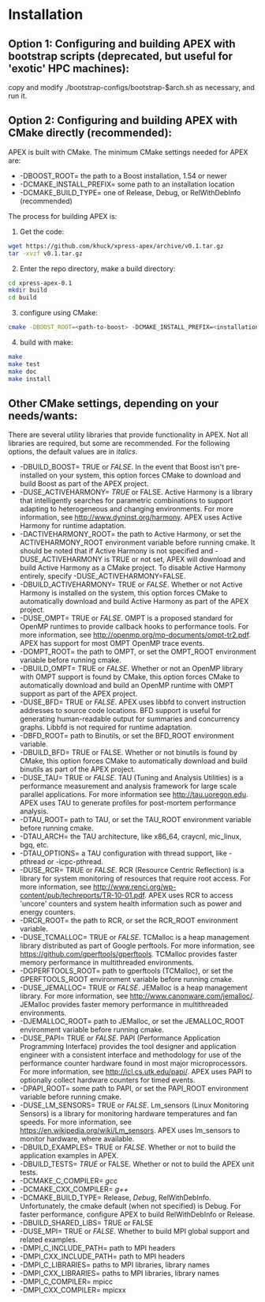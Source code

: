 # Installation

## Option 1: Configuring and building APEX with bootstrap scripts (deprecated, but useful for 'exotic' HPC machines):
copy and modify ./bootstrap-configs/bootstrap-$arch.sh as necessary, and run it.

## Option 2: Configuring and building APEX with CMake directly (recommended):
APEX is built with CMake. The minimum CMake settings needed for APEX are:

* -DBOOST_ROOT= the path to a Boost installation, 1.54 or newer
* -DCMAKE_INSTALL_PREFIX= some path to an installation location
* -DCMAKE_BUILD_TYPE= one of Release, Debug, or RelWithDebInfo (recommended)

The process for building APEX is:

1) Get the code:

```bash
wget https://github.com/khuck/xpress-apex/archive/v0.1.tar.gz
tar -xvzf v0.1.tar.gz
```

2) Enter the repo directory, make a build directory:

```bash
cd xpress-apex-0.1
mkdir build
cd build
```

3) configure using CMake:

```bash
cmake -DBOOST_ROOT=<path-to-boost> -DCMAKE_INSTALL_PREFIX=<installation-path> -DCMAKE_BUILD_TYPE=RelWithDebInfo ..
```

4) build with make:

```bash
make
make test
make doc
make install
```

Other CMake settings, depending on your needs/wants:
----------------------------------------------------
There are several utility libraries that provide functionality in APEX. Not all libraries are required, but some are recommended.  For the following options, the default values are in *italics*.

* -DBUILD\_BOOST=
  TRUE or *FALSE*.  In the event that Boost isn't pre-installed on your system, this option forces CMake to download and build Boost as part of the APEX project.
* -DUSE\_ACTIVEHARMONY=
  *TRUE* or FALSE.  Active Harmony is a library that intelligently searches for parametric combinations to support adapting to heterogeneous and changing environments.  For more information, see <http://www.dyninst.org/harmony>.  APEX uses Active Harmony for runtime adaptation.
* -DACTIVEHARMONY\_ROOT=
  the path to Active Harmony, or set the ACTIVEHARMONY_ROOT environment variable before running cmake.  It should be noted that if Active Harmony is not specified and -DUSE_ACTIVEHARMONY is TRUE or not set, APEX will download and build Active Harmony as a CMake project. To disable Active Harmony entirely, specify -DUSE_ACTIVEHARMONY=FALSE.
* -DBUILD\_ACTIVEHARMONY=
  TRUE or *FALSE*.  Whether or not Active Harmony is installed on the system, this option forces CMake to automatically download and build Active Harmony as part of the APEX project.
* -DUSE\_OMPT=
  TRUE or *FALSE*.  OMPT is a proposed standard for OpenMP runtimes to provide callback hooks to performance tools. For more information, see <http://openmp.org/mp-documents/ompt-tr2.pdf>.  APEX has support for most OMPT OpenMP trace events.
* -DOMPT\_ROOT=
  the path to OMPT, or set the OMPT_ROOT environment variable before running cmake.
* -DBUILD\_OMPT=
  TRUE or *FALSE*. Whether or not an OpenMP library with OMPT support is found by CMake, this option forces CMake to automatically download and build an OpenMP runtime with OMPT support as part of the APEX project.
* -DUSE\_BFD=
  TRUE or *FALSE*.  APEX uses libbfd to convert instruction addresses to source code locations. BFD support is useful for generating human-readable output for summaries and concurrency graphs. Libbfd is not required for runtime adaptation.
* -DBFD\_ROOT=
  path to Binutils, or set the BFD_ROOT environment variable.
* -DBUILD\_BFD=
  TRUE or FALSE.  Whether or not binutils is found by CMake, this option forces CMake to automatically download and build binutils as part of the APEX project.
* -DUSE\_TAU=
  TRUE or *FALSE*.  TAU (Tuning and Analysis Utilities) is a performance measurement and analysis framework for large scale parallel applications. For more information see <http://tau.uoregon.edu>.  APEX uses TAU to generate profiles for post-mortem performance analysis.
* -DTAU\_ROOT=
  path to TAU, or set the TAU_ROOT environment variable before running cmake.
* -DTAU\_ARCH=
  the TAU architecture, like x86_64, craycnl, mic_linux, bgq, etc.
* -DTAU\_OPTIONS=
  a TAU configuration with thread support, like -pthread or -icpc-pthread.
* -DUSE\_RCR=
  TRUE or *FALSE*.  RCR (Resource Centric Reflection) is a library for system monitoring of resources that require root access.  For more information, see <http://www.renci.org/wp-content/pub/techreports/TR-10-01.pdf>.  APEX uses RCR to access 'uncore' counters and system health information such as power and energy counters.
* -DRCR\_ROOT=
  the path to RCR, or set the RCR_ROOT environment variable.
* -DUSE\_TCMALLOC=
  TRUE or *FALSE*.  TCMalloc is a heap management library distributed as part of Google perftools. For more information, see <https://github.com/gperftools/gperftools>.  TCMalloc provides faster memory performance in multithreaded environments.
* -DGPERFTOOLS\_ROOT=
  path to gperftools (TCMalloc), or set the GPERFTOOLS_ROOT environment variable before running cmake.
* -DUSE\_JEMALLOC=
  TRUE or *FALSE*.  JEMalloc is a heap management library.  For more information, see <http://www.canonware.com/jemalloc/>.  JEMalloc provides faster memory performance in multithreaded environments.
* -DJEMALLOC\_ROOT=
  path to JEMalloc, or set the JEMALLOC_ROOT environment variable before running cmake.
* -DUSE\_PAPI=
  TRUE or *FALSE*.  PAPI (Performance Application Programming Interface) provides the tool designer and application engineer with a consistent interface and methodology for use of the performance counter hardware found in most major microprocessors.  For more information, see <http://icl.cs.utk.edu/papi/>.  APEX uses PAPI to optionally collect hardware counters for timed events.
* -DPAPI\_ROOT=
  some path to PAPI, or set the PAPI_ROOT environment variable before running cmake.
* -DUSE\_LM\_SENSORS=
  TRUE or *FALSE*. Lm\_sensors (Linux Monitoring Sensors) is a library for monitoring hardware temperatures and fan speeds. For more information, see <https://en.wikipedia.org/wiki/Lm_sensors>.  APEX uses lm\_sensors to monitor hardware, where available.
* -DBUILD\_EXAMPLES=
  TRUE or *FALSE*. Whether or not to build the application examples in APEX.
* -DBUILD\_TESTS=
  *TRUE* or FALSE. Whether or not to build the APEX unit tests.
* -DCMAKE\_C\_COMPILER=
  *gcc*
* -DCMAKE\_CXX\_COMPILER=
  *g++*
* -DCMAKE\_BUILD\_TYPE=
  Release, *Debug*, RelWithDebInfo. Unfortunately, the cmake default (when not specified) is Debug. For faster performance, configure APEX to build RelWithDebInfo or Release.
* -DBUILD\_SHARED\_LIBS=
  TRUE or FALSE
* -DUSE\_MPI=
  TRUE or *FALSE*. Whether to build MPI global support and related examples.
* -DMPI\_C\_INCLUDE\_PATH=
  path to MPI headers
* -DMPI\_CXX\_INCLUDE\_PATH=
  path to MPI headers
* -DMPI\_C\_LIBRARIES=
  paths to MPI libraries, library names
* -DMPI\_CXX\_LIBRARIES=
  paths to MPI libraries, library names
* -DMPI\_C\_COMPILER=
  mpicc
* -DMPI\_CXX\_COMPILER=
  mpicxx
